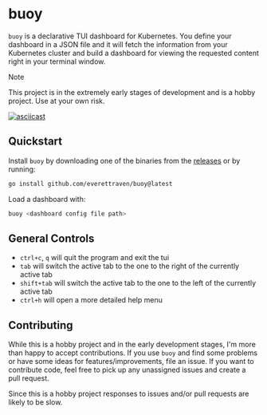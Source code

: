 # buoy

`buoy` is a declarative TUI dashboard for Kubernetes. You define your dashboard in a JSON file and it will fetch the information from your Kubernetes cluster and build a dashboard for viewing the requested content right in your terminal window.

> [!NOTE]
> This project is in the extremely early stages of development and is a hobby project. Use at your own risk.

[![asciicast](https://asciinema.org/a/625808.svg)](https://asciinema.org/a/625808)

## Quickstart

Install `buoy` by downloading one of the binaries from the [releases](https://github.com/everettraven/buoy/releases) or by running:
```sh
go install github.com/everettraven/buoy@latest
```

Load a dashboard with:
```sh
buoy <dashboard config file path>
```

## General Controls
- `ctrl+c`, `q` will quit the program and exit the tui
- `tab` will switch the active tab to the one to the right of the currently active tab
- `shift+tab` will switch the active tab to the one to the left of the currently active tab
- `ctrl+h` will open a more detailed help menu

## Contributing

While this is a hobby project and in the early development stages, I'm more than happy to accept contributions. If you use `buoy` and find some problems or have some ideas for features/improvements, file an issue. If you want to contribute code, feel free to pick up any unassigned issues and create a pull request.

Since this is a hobby project responses to issues and/or pull requests are likely to be slow.
